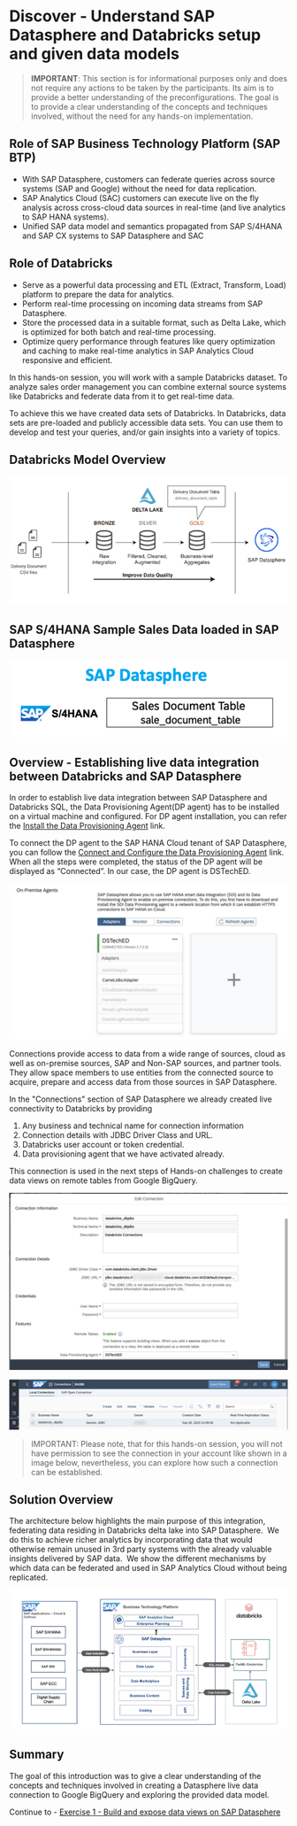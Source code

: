 # Discover - Understand SAP Datasphere and Databricks setup and given data models

> **IMPORTANT**: This section is for informational purposes only and does not require any actions to be taken by the participants. Its aim is to provide a better understanding of the preconfigurations. The goal is to provide a clear understanding of the concepts and techniques involved, without the need for any hands-on implementation.

## Role of SAP Business Technology Platform (SAP BTP)
 - With SAP Datasphere, customers can federate queries across source systems (SAP and Google) without the need for data replication. 
 - SAP Analytics Cloud (SAC) customers can execute live on the fly analysis across cross-cloud data sources in real-time (and live analytics to SAP HANA systems).
 - Unified SAP data model and semantics propagated from SAP S/4HANA and SAP CX systems to SAP Datasphere and SAC

## Role of Databricks
 -  Serve as a powerful data processing and ETL (Extract, Transform, Load) platform to prepare the data for analytics. ​
 - Perform real-time processing on incoming data streams from SAP Datasphere.​
 - Store the processed data in a suitable format, such as Delta Lake, which is optimized for both batch and real-time processing.​
 - Optimize query performance through features like query optimization and caching to make real-time analytics in SAP Analytics Cloud responsive and efficient.​

In this hands-on session, you will work with a sample Databricks dataset. 
To analyze sales order management you can combine external source systems like Databricks and federate data from it to get real-time data.

To achieve this we have created data sets of Databricks. In Databricks, data sets are pre-loaded and publicly accessible data sets. You can use them to develop and test your queries, and/or gain insights into a variety of topics.

## Databricks Model Overview
​![databricks tables](./images/deltalake.png)

## SAP S/4HANA Sample Sales Data loaded in SAP Datasphere
​![ds tables](./images/dstables.png)

## Overview - Establishing live data integration between Databricks and SAP Datasphere

In order to establish live data integration between SAP Datasphere and Databricks SQL, the Data Provisioning Agent(DP agent) has to be installed on a virtual machine and configured. For DP agent installation, you can refer the [Install the Data Provisioning Agent](https://help.sap.com/docs/SAP_DATASPHERE/9f804b8efa8043539289f42f372c4862/8f6185069a51404ebf23c684fee8cf39.html) link. 

To connect the DP agent to the SAP HANA Cloud tenant of SAP Datasphere, you can follow the [Connect and Configure the Data Provisioning Agent](https://help.sap.com/docs/SAP_DATASPHERE/9f804b8efa8043539289f42f372c4862/e87952d7c656477cb5558e5c2f44ae9c.html) link. 
When all the steps were completed, the status of the DP agent will be displayed as “Connected”. In our case, the DP agent is DSTechED.

​![dbagent](./images/dpagent.png)

Connections provide access to data from a wide range of sources, cloud as well as on-premise sources, SAP and Non-SAP sources, and partner tools. They allow space members to use entities from the connected source to acquire, prepare and access data from those sources in SAP Datasphere.

In the "Connections" section of SAP Datasphere we already created live connectivity to Databricks by providing 
1. Any business and technical name for connection information 
2. Connection details with JDBC Driver Class and URL.
3. Databricks user account or token credential.
4. Data provisioning agent that we have activated already.

This connection is used in the next steps of Hands-on challenges to create data views on remote tables from Google BigQuery.

​![dbagent](./images/connection.png)

​![dbagent](./images/connections_list.png)

> IMPORTANT: Please note, that for this hands-on session, you will not have permission to see the connection in your account like shown in a image below, nevertheless, you can explore how such a connection can be established.

## Solution Overview

The architecture below highlights the main purpose of this integration, federating data residing in Databricks delta lake into SAP Datasphere. ​
We do this to achieve richer analytics by incorporating data that would otherwise remain unused in 3rd party systems with the already valuable insights delivered by SAP data. ​
We show the different mechanisms by which data can be federated and used in SAP Analytics Cloud without being replicated.​

​![Final View](./images/architecture.png)

## Summary

The goal of this introduction was to give a clear understanding of the concepts and techniques involved in creating a Datasphere live data connection to Google BigQuery and exploring the provided data model. 

Continue to - [Exercise 1 -  Build and expose data views on SAP Datasphere](../ex1/README.md)
